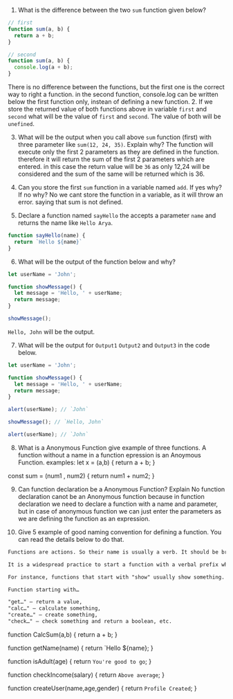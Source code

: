 1. What is the difference between the two `sum` function given below?

```js
// first
function sum(a, b) {
  return a + b;
}

// second
function sum(a, b) {
  console.log(a + b);
}
```
There is no difference between the functions, but the first one is the correct way to right a function. in the second function, console.log can be written below the first function only, instean of defining a new function.
2. If we store the returned value of both functions above in variable `first` and `second` what will be the value of `first` and `second`.
The value of both will be `unefined`.

3. What will be the output when you call above `sum` function (first) with three parameter like `sum(12, 24, 35)`. Explain why?
The function will execute only the first 2 parameters as they are defined in the function. therefore it will return the sum of the first 2 parameters which are entered. in this case the return value will be `36` as only 12,24 will be considered and the sum of the same will be returned which is 36.

4. Can you store the first `sum` function in a variable named `add`. If yes why? If no why?
No we cant store the function in a variable, as it will throw an error. saying that sum is not defined.

5. Declare a function named `sayHello` the accepts a parameter `name` and returns the name like `Hello Arya`.
```js
function sayHello(name) {
  return `Hello ${name}`
}
```

6. What will be the output of the function below and why?

```js
let userName = 'John';

function showMessage() {
  let message = 'Hello, ' + userName;
  return message;
}

showMessage();
```
`Hello, John` will be the output.

7. What will be the output for `Output1` `Output2` and `Output3` in the code below.

```js
let userName = 'John';

function showMessage() {
  let message = 'Hello, ' + userName;
  return message;
}

alert(userName); // `John`

showMessage(); // `Hello, John`

alert(userName); // `John`
```

8. What is a Anonymous Function give example of three functions.
A function without a name in a function epression is an Anoymous Function.
examples: let x = (a,b) {
  return a + b;
}

const sum = (num1 , num2) {
  return num1 + num2;
}

9. Can function declaration be a Anonymous Function? Explain
No function declaration canot be an Anonymous function because in function declaration we need to declare a function with a name and parameter, but in case of anonymous function we can just enter the parameters as we are defining the function as an expression.

10. Give 5 example of good naming convention for defining a function. You can read the details below to do that.

```md
Functions are actions. So their name is usually a verb. It should be brief, as accurate as possible and describe what the function does, so that someone reading the code gets an indication of what the function does.

It is a widespread practice to start a function with a verbal prefix which vaguely describes the action. There must be an agreement within the team on the meaning of the prefixes.

For instance, functions that start with "show" usually show something.

Function starting with…

"get…" – return a value,
"calc…" – calculate something,
"create…" – create something,
"check…" – check something and return a boolean, etc.
```
function CalcSum(a,b) {
  return a + b;
}

function getName(name) {
  return `Hello ${name};
}

function isAdult(age) {
  return `You're good to go`;
}

function checkIncome(salary) {
  return `Above average`;
}

function createUser(name,age,gender) {
  return `Profile Created`;
}